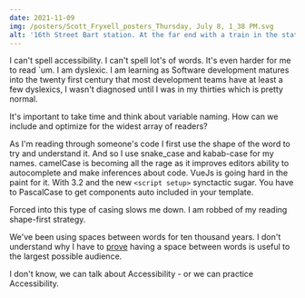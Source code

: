 ```yaml
---
date: 2021-11-09
img: /posters/Scott_Fryxell_posters_Thursday, July 8, 1_38 PM.svg
alt: '16th Street Bart station. At the far end with a train in the station'
---
```


I can't spell accessibility. I can't spell lot's of words. It's even harder for me to read `um. I am dyslexic. I am learning as Software development matures into the twenty first century that most development teams have at least a few dyslexics, I wasn't diagnosed until I was in my thirties which is pretty normal.

It's important to take time and think about variable naming. How can we include and optimize for the widest array of readers?

As I'm reading through someone's code I first use the shape of the word to try and understand it. And so I use snake_case and kabab-case for my names. camelCase is becoming all the rage as it improves editors ability to autocomplete and make inferences about code. VueJs is going hard in the paint for it. With 3.2 and the new `<script setup>` synctactic sugar. You have to PascalCase to get components auto included in your template.

Forced into this type of casing slows me down. I am robbed of my reading shape-first strategy.

We've been using spaces between words for ten thousand years. I don't understand why I have to [prove](https://v3.vuejs.org/style-guide/#self-closing-components-strongly-recommended) having a space between words is useful to the largest possible audience.

I don't know, we can talk about Accessibility - or we can practice Accessibility.
